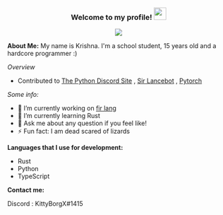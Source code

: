 <h3 align="center">
  Welcome to my profile!
  <img src="https://media.giphy.com/media/hvRJCLFzcasrR4ia7z/giphy.gif" width="28">
</h3>

<!--
[![Header](https://github.com/KittyBorgX/KittyBorgX/blob/main/Github%20Profile%20Header.png?raw=true "Header")](https://github.com/KittyX29/KittyX29/blob/main/icons/Blue%20Hand%20Drawn%20Black%20History%20Month%20Social%20and%20Emotional%20Learning%20Google%20Classroom%20Header.jpg)
-->

<p align="center">
  <img src="https://readme-typing-svg.herokuapp.com?color=%2356D6F7&center=true&vCenter=true&lines=Open+source+developer;Self+taught+programmer;Always+learning+something+new"></a>
</p>

**About Me:**
My name is Krishna. I'm a school student, 15 years old and a hardcore programmer :)

_Overview_
- Contributed to [The Python Discord Site](https://github.com/python-discord/site/pull/569) , [Sir Lancebot](https://github.com/python-discord/sir-lancebot/pull/822) , [Pytorch](https://github.com/cyyever/pytorch/commit/f4b02ca01577e8c49e1650dd05643cf1d2b56310)

_Some info:_ 
- 🔭 I’m currently working on [fir lang](https://github.com/KittyBorgX/fir-lang)
- 🌱 I’m currently learning Rust
- 💬 Ask me about any question if you feel like!
- ⚡ Fun fact: I am dead scared of lizards

**Languages that I use for development:**
- Rust
- Python
- TypeScript

**Contact me:**

Discord : KittyBorgX#1415
